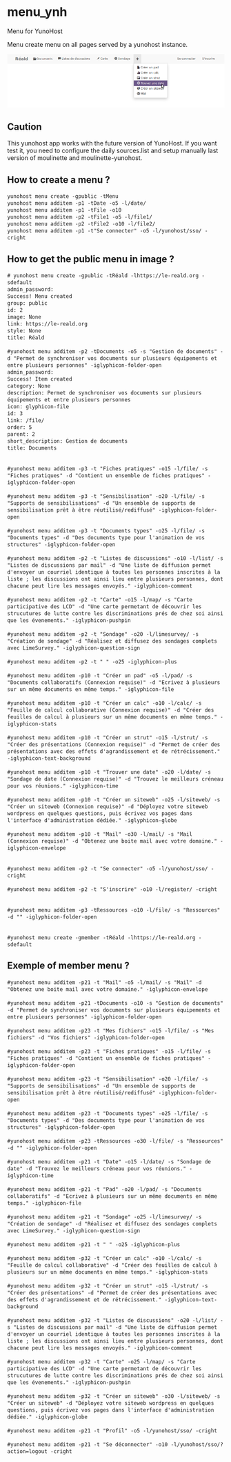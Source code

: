 menu_ynh
===============

Menu for YunoHost

Menu create menu on all pages served by a yunohost instance.

<img src="/img/menu.png" style="max-width:100%;" alt="Screen containing a menu created with this yunohost app"/>

Caution
---------------
This yunohost app works with the future version of YunoHost. If you want test it, you need to configure the daily sources.list and setup manually last version of moulinette and moulinette-yunohost.

How to create a menu ?
---------------

    yunohost menu create -gpublic -tMenu
    yunohost menu additem -p1 -tDate -o5 -l/date/
    yunohost menu additem -p1 -tFile -o10 
    yunohost menu additem -p2 -tFile1 -o5 -l/file1/
    yunohost menu additem -p2 -tFile2 -o10 -l/file2/
    yunohost menu additem -p1 -t"Se connecter" -o5 -l/yunohost/sso/ -cright
    


How to get the public menu in image ?
---------------
    # yunohost menu create -gpublic -tRéald -lhttps://le-reald.org -sdefault
    admin_password: 
    Success! Menu created
    group: public
    id: 2
    image: None
    link: https://le-reald.org
    style: None
    title: Réald

    #yunohost menu additem -p2 -tDocuments -o5 -s "Gestion de documents" -d "Permet de synchroniser vos documents sur plusieurs équipements et entre plusieurs personnes" -iglyphicon-folder-open
    admin_password: 
    Success! Item created
    category: None
    description: Permet de synchroniser vos documents sur plusieurs équipements et entre plusieurs personnes
    icon: glyphicon-file
    id: 3
    link: /file/
    order: 5
    parent: 2
    short_description: Gestion de documents
    title: Documents


    #yunohost menu additem -p3 -t "Fiches pratiques" -o15 -l/file/ -s "Fiches pratiques" -d "Contient un ensemble de fiches pratiques" -iglyphicon-folder-open

    #yunohost menu additem -p3 -t "Sensibilisation" -o20 -l/file/ -s "Supports de sensibilisations" -d "Un ensemble de supports de sensibilisation prêt à être réutilisé/rediffusé" -iglyphicon-folder-open

    #yunohost menu additem -p3 -t "Documents types" -o25 -l/file/ -s "Documents types" -d "Des documents type pour l'animation de vos structures" -iglyphicon-folder-open

    #yunohost menu additem -p2 -t "Listes de discussions" -o10 -l/list/ -s "Listes de discussions par mail" -d "Une liste de diffusion permet d'envoyer un courriel identique à toutes les personnes inscrites à la liste ; les discussions ont ainsi lieu entre plusieurs personnes, dont chacune peut lire les messages envoyés." -iglyphicon-comment

    #yunohost menu additem -p2 -t "Carte" -o15 -l/map/ -s "Carte participative des LCD" -d "Une carte permetant de découvrir les strucutures de lutte contre les discriminations prés de chez soi ainsi que les évenements." -iglyphicon-pushpin

    #yunohost menu additem -p2 -t "Sondage" -o20 -l/limesurvey/ -s "Création de sondage" -d "Réalisez et diffusez des sondages complets avec LimeSurvey." -iglyphicon-question-sign

    #yunohost menu additem -p2 -t " " -o25 -iglyphicon-plus

    #yunohost menu additem -p10 -t "Créer un pad" -o5 -l/pad/ -s "Documents collaboratifs (Connexion requise)" -d "Ecrivez à plusieurs sur un même documents en même temps." -iglyphicon-file

    #yunohost menu additem -p10 -t "Créer un calc" -o10 -l/calc/ -s "Feuille de calcul collaborative (Connexion requise)" -d "Créer des feuilles de calcul à plusieurs sur un même documents en même temps." -iglyphicon-stats

    #yunohost menu additem -p10 -t "Créer un strut" -o15 -l/strut/ -s "Créer des présentations (Connexion requise)" -d "Permet de créer des présentations avec des effets d'agrandissement et de rétrécissement." -iglyphicon-text-background

    #yunohost menu additem -p10 -t "Trouver une date" -o20 -l/date/ -s "Sondage de date (Connexion requise)" -d "Trouvez le meilleurs créneau pour vos réunions." -iglyphicon-time

    #yunohost menu additem -p10 -t "Créer un siteweb" -o25 -l/siteweb/ -s "Créer un siteweb (Connexion requise)" -d "Déployez votre siteweb wordpress en quelques questions, puis écrivez vos pages dans l'interface d'administration dédiée." -iglyphicon-globe

    #yunohost menu additem -p10 -t "Mail" -o30 -l/mail/ -s "Mail (Connexion requise)" -d "Obtenez une boite mail avec votre domaine." -iglyphicon-envelope


    #yunohost menu additem -p2 -t "Se connecter" -o5 -l/yunohost/sso/ -cright

    #yunohost menu additem -p2 -t "S'inscrire" -o10 -l/register/ -cright


    #yunohost menu additem -p3 -tRessources -o10 -l/file/ -s "Ressources" -d "" -iglyphicon-folder-open
    
    
    #yunohost menu create -gmember -tRéald -lhttps://le-reald.org -sdefault


Exemple of member menu ?
---------------
    #yunohost menu additem -p21 -t "Mail" -o5 -l/mail/ -s "Mail" -d "Obtenez une boite mail avec votre domaine." -iglyphicon-envelope

    #yunohost menu additem -p21 -tDocuments -o10 -s "Gestion de documents" -d "Permet de synchroniser vos documents sur plusieurs équipements et entre plusieurs personnes" -iglyphicon-folder-open

    #yunohost menu additem -p23 -t "Mes fichiers" -o15 -l/file/ -s "Mes fichiers" -d "Vos fichiers" -iglyphicon-folder-open

    #yunohost menu additem -p23 -t "Fiches pratiques" -o15 -l/file/ -s "Fiches pratiques" -d "Contient un ensemble de fiches pratiques" -iglyphicon-folder-open

    #yunohost menu additem -p23 -t "Sensibilisation" -o20 -l/file/ -s "Supports de sensibilisations" -d "Un ensemble de supports de sensibilisation prêt à être réutilisé/rediffusé" -iglyphicon-folder-open

    #yunohost menu additem -p23 -t "Documents types" -o25 -l/file/ -s "Documents types" -d "Des documents type pour l'animation de vos structures" -iglyphicon-folder-open

    #yunohost menu additem -p23 -tRessources -o30 -l/file/ -s "Ressources" -d "" -iglyphicon-folder-open

    #yunohost menu additem -p21 -t "Date" -o15 -l/date/ -s "Sondage de date" -d "Trouvez le meilleurs créneau pour vos réunions." -iglyphicon-time

    #yunohost menu additem -p21 -t "Pad" -o20 -l/pad/ -s "Documents collaboratifs" -d "Ecrivez à plusieurs sur un même documents en même temps." -iglyphicon-file

    #yunohost menu additem -p21 -t "Sondage" -o25 -l/limesurvey/ -s "Création de sondage" -d "Réalisez et diffusez des sondages complets avec LimeSurvey." -iglyphicon-question-sign

    #yunohost menu additem -p21 -t " " -o25 -iglyphicon-plus

    #yunohost menu additem -p32 -t "Créer un calc" -o10 -l/calc/ -s "Feuille de calcul collaborative" -d "Créer des feuilles de calcul à plusieurs sur un même documents en même temps." -iglyphicon-stats

    #yunohost menu additem -p32 -t "Créer un strut" -o15 -l/strut/ -s "Créer des présentations" -d "Permet de créer des présentations avec des effets d'agrandissement et de rétrécissement." -iglyphicon-text-background

    #yunohost menu additem -p32 -t "Listes de discussions" -o20 -l/list/ -s "Listes de discussions par mail" -d "Une liste de diffusion permet d'envoyer un courriel identique à toutes les personnes inscrites à la liste ; les discussions ont ainsi lieu entre plusieurs personnes, dont chacune peut lire les messages envoyés." -iglyphicon-comment

    #yunohost menu additem -p32 -t "Carte" -o25 -l/map/ -s "Carte participative des LCD" -d "Une carte permetant de découvrir les strucutures de lutte contre les discriminations prés de chez soi ainsi que les évenements." -iglyphicon-pushpin

    #yunohost menu additem -p32 -t "Créer un siteweb" -o30 -l/siteweb/ -s "Créer un siteweb" -d "Déployez votre siteweb wordpress en quelques questions, puis écrivez vos pages dans l'interface d'administration dédiée." -iglyphicon-globe

    #yunohost menu additem -p21 -t "Profil" -o5 -l/yunohost/sso/ -cright

    #yunohost menu additem -p21 -t "Se déconnecter" -o10 -l/yunohost/sso/?action=logout -cright
